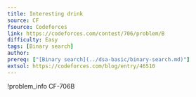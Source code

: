 ```yaml
---
title: Interesting drink
source: CF
fsource: Codeforces
link: https://codeforces.com/contest/706/problem/B
difficulty: Easy
tags: [Binary search]
author: 
prereq: ["[Binary search](../dsa-basic/binary-search.md)"]
extsol: https://codeforces.com/blog/entry/46510
---
```


!problem_info CF-706B
